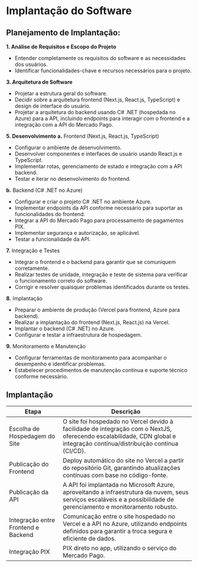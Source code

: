 # Implantação do Software

## Planejamento de Implantação:

**1. Análise de Requisitos e Escopo do Projeto**
* Entender completamente os requisitos do software e as necessidades dos usuários.
* Identificar funcionalidades-chave e recursos necessários para o projeto.

**3. Arquitetura de Software**
* Projetar a estrutura geral do software.
* Decidir sobre a arquitetura frontend (Next.js, React.js, TypeScript) e design de interface do usuário.
* Projetar a arquitetura do backend usando C# .NET (hospedada no Azure) para a API, incluindo endpoints para interagir com o frontend e a integração com a API do Mercado Pago.

**5. Desenvolvimento**
**a.** Frontend (Next.js, React.js, TypeScript)
* Configurar o ambiente de desenvolvimento.
* Desenvolver componentes e interfaces de usuário usando React.js e TypeScript.
* Implementar rotas, gerenciamento de estado e integração com a API backend.
* Testar e iterar no desenvolvimento do frontend.

**b.** Backend (C# .NET no Azure)
* Configurar e criar o projeto C# .NET no ambiente Azure.
* Implementar endpoints da API conforme necessário para suportar as funcionalidades do frontend.
* Integrar a API do Mercado Pago para processamento de pagamentos PIX.
* Implementar segurança e autorização, se aplicável.
* Testar a funcionalidade da API.

**7.** Integração e Testes
* Integrar o frontend e o backend para garantir que se comuniquem corretamente.
* Realizar testes de unidade, integração e teste de sistema para verificar o funcionamento correto do software.
* Corrigir e resolver quaisquer problemas identificados durante os testes.

**8.** Implantação
* Preparar o ambiente de produção (Vercel para frontend, Azure para backend).
* Realizar a implantação do frontend (Next.js, React.js) na Vercel.
* Implantar o backend (C# .NET) no Azure.
* Configurar e testar a infraestrutura de hospedagem.

**9.** Monitoramento e Manutenção
* Configurar ferramentas de monitoramento para acompanhar o desempenho e identificar problemas.
* Estabelecer procedimentos de manutenção contínua e suporte técnico conforme necessário.

## Implantação

| Etapa | Descrição |
|-------|-----------|
| Escolha de Hospedagem do Site | O site foi hospedado no Vercel devido à facilidade de integração com o NextJS, oferecendo escalabilidade, CDN global e integração contínua/distribuição contínua (CI/CD). |
| Publicação do Frontend | Deploy automático do site no Vercel a partir do repositório Git, garantindo atualizações contínuas com base no código-fonte. |
| Publicação da API | A API foi implantada no Microsoft Azure, aproveitando a infraestrutura da nuvem, seus serviços escaláveis e a possibilidade de gerenciamento e monitoramento robusto. |
| Integração entre Frontend e Backend | Comunicação entre o site hospedado no Vercel e a API no Azure, utilizando endpoints definidos para garantir a troca segura e eficiente de dados. |
| Integração PIX | PIX direto no app, utilizando o serviço do Mercado Pago. |



